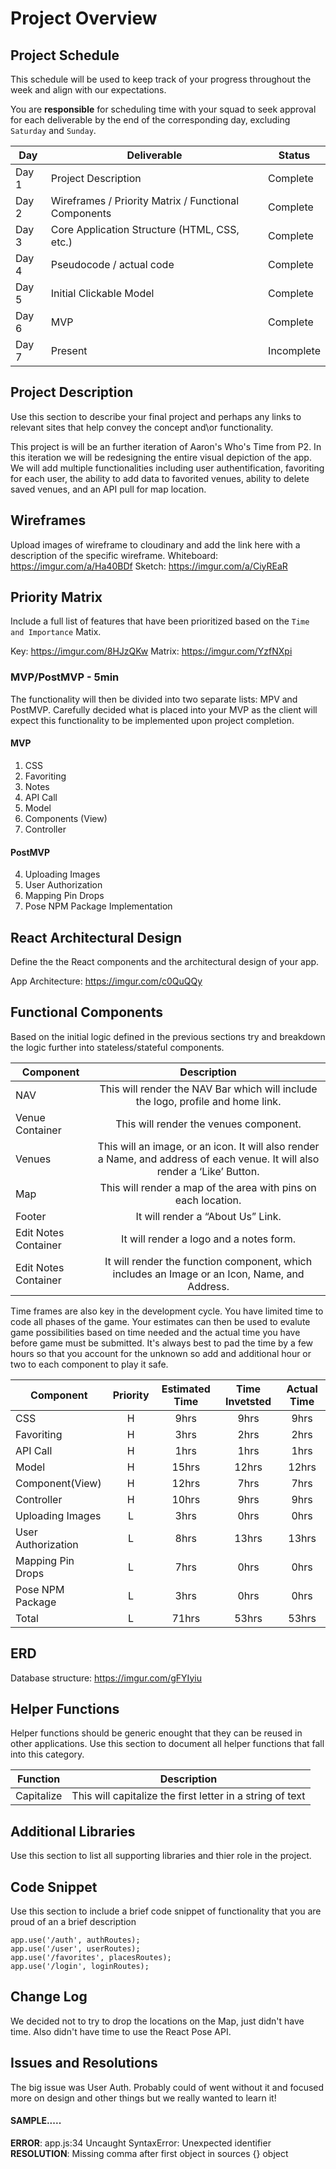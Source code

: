 # Project Overview

## Project Schedule

This schedule will be used to keep track of your progress throughout the week and align with our expectations.  

You are **responsible** for scheduling time with your squad to seek approval for each deliverable by the end of the corresponding day, excluding `Saturday` and `Sunday`.

|  Day | Deliverable | Status
|---|---| ---|
|Day 1| Project Description | Complete
|Day 2| Wireframes / Priority Matrix / Functional Components | Complete
|Day 3| Core Application Structure (HTML, CSS, etc.) | Complete
|Day 4| Pseudocode / actual code | Complete
|Day 5| Initial Clickable Model  | Complete
|Day 6| MVP | Complete
|Day 7| Present | Incomplete


## Project Description

Use this section to describe your final project and perhaps any links to relevant sites that help convey the concept and\or functionality.

This project is will be an further iteration of Aaron's Who's Time from P2. In this iteration we will be redesigning the entire visual depiction of the app. We will add multiple functionalities including user authentification, favoriting for each user, the ability to add data to favorited venues, ability to delete saved venues, and an API pull for map location. 

## Wireframes

Upload images of wireframe to cloudinary and add the link here with a description of the specific wireframe.
Whiteboard: https://imgur.com/a/Ha40BDf
Sketch: https://imgur.com/a/CiyREaR 

## Priority Matrix

Include a full list of features that have been prioritized based on the `Time and Importance` 
Matix.  

Key: https://imgur.com/8HJzQKw
Matrix: https://imgur.com/YzfNXpi

### MVP/PostMVP - 5min

The functionality will then be divided into two separate lists: MPV and PostMVP.  Carefully decided what is placed into your MVP as the client will expect this functionality to be implemented upon project completion.  

#### MVP 

1. CSS
2. Favoriting
3. Notes
7. API Call
8. Model
9. Components (View)
10. Controller

#### PostMVP 

4. Uploading Images
5. User Authorization
6. Mapping Pin Drops
11. Pose NPM Package Implementation


## React Architectural Design

Define the the React components and the architectural design of your app.

App Architecture: https://imgur.com/c0QuQQy

## Functional Components

Based on the initial logic defined in the previous sections try and breakdown the logic further into stateless/stateful components. 

| Component | Description | 
| --- | :---: |  
| NAV | This will render the NAV Bar which will include the logo, profile and home link. |
| Venue Container | This will render the venues component. |
| Venues| This will an image, or an icon. It will also render a Name, and address of each venue. It will also render a ‘Like’ Button. |
| Map| This will render a map of the area with pins on each location.|
|Footer| It will render a “About Us” Link.|
|Edit Notes Container| It will render a logo and a notes form.|
|Edit Notes Container| It will render the function component, which includes an Image or an Icon, Name, and Address.|


Time frames are also key in the development cycle.  You have limited time to code all phases of the game.  Your estimates can then be used to evalute game possibilities based on time needed and the actual time you have before game must be submitted. It's always best to pad the time by a few hours so that you account for the unknown so add and additional hour or two to each component to play it safe.

| Component | Priority | Estimated Time | Time Invetsted | Actual Time |
| --- | :---: |  :---: | :---: | :---: |
| CSS | H | 9hrs| 9hrs | 9hrs |
| Favoriting | H | 3hrs| 2hrs | 2hrs |
| API Call | H | 1hrs| 1hrs | 1hrs |
| Model | H | 15hrs| 12hrs | 12hrs |
| Component(View) | H | 12hrs| 7hrs | 7hrs |
| Controller| H | 10hrs| 9hrs | 9hrs |
| Uploading Images | L | 3hrs| 0hrs | 0hrs |
| User Authorization | L | 8hrs| 13hrs | 13hrs |
| Mapping Pin Drops | L | 7hrs| 0hrs | 0hrs |
| Pose NPM Package| L | 3hrs| 0hrs | 0hrs |
| Total | L | 71hrs| 53hrs | 53hrs |

## ERD

Database structure: https://imgur.com/gFYIyiu


## Helper Functions
Helper functions should be generic enought that they can be reused in other applications. Use this section to document all helper functions that fall into this category.

| Function | Description | 
| --- | :---: |  
| Capitalize | This will capitalize the first letter in a string of text | 

## Additional Libraries
 Use this section to list all supporting libraries and thier role in the project. 

## Code Snippet

Use this section to include a brief code snippet of functionality that you are proud of an a brief description  

```
app.use('/auth', authRoutes);
app.use('/user', userRoutes);
app.use('/favorites', placesRoutes);
app.use('/login', loginRoutes);
```

## Change Log
We decided not to try to drop the locations on the Map, just didn't have time. Also didn't have time to use the React Pose API.

## Issues and Resolutions
The big issue was User Auth. Probably could of went without it and focused more on design and other things but we really wanted to learn it!

#### SAMPLE.....
**ERROR**: app.js:34 Uncaught SyntaxError: Unexpected identifier                                
**RESOLUTION**: Missing comma after first object in sources {} object
